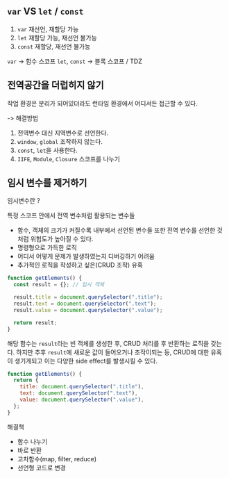 ## `var` VS `let` / `const`

1. `var` 재선언, 재할당 가능
2. `let` 재할당 가능, 재선언 불가능
3. `const` 재할당, 재선언 불가능

`var` -> 함수 스코프
`let`, `const` -> 블록 스코프 / TDZ

## 전역공간을 더럽히지 않기

작업 환경은 분리가 되어있더라도 런타임 환경에서 어디서든 접근할 수 있다.

-> 해결방법

1. 전역변수 대신 지역변수로 선언한다.
2. `window`, `global` 조작하지 않는다.
3. `const`, `let`을 사용한다.
4. `IIFE`, `Module`, `Closure` 스코프를 나누기

## 임시 변수를 제거하기

임시변수란 ?

특정 스코프 안에서 전역 변수처럼 활용되는 변수들

- 함수, 객체의 크기가 커질수록 내부에서 선언된 변수들 또한 전역 변수를 선언한 것처럼 위험도가 높아질 수 있다.
- 명령형으로 가득한 로직
- 어디서 어떻게 문제가 발생하였는지 디버깅하기 어려움
- 추가적인 로직을 작성하고 싶은(CRUD 조작) 유혹

```javascript
function getElements() {
  const result = {}; // 임시 객체

  result.title = document.querySelector(".title");
  result.text = document.querySelector(".text");
  result.value = document.querySelector(".value");

  return result;
}
```

해당 함수는 `result`라는 빈 객체를 생성한 후, CRUD 처리를 후 반환하는 로직을 갖는다. 하지만 추후 `result`에 새로운 값이 들어오거나 조작이되는 등, CRUD에 대한 유혹이 생기게되고 이는 다양한 side effect를 발생시킬 수 있다.

```javascript
function getElements() {
  return {
    title: document.querySelector(".title"),
    text: document.querySelector(".text"),
    value: document.querySelector(".value"),
  };
}
```

해결책

- 함수 나누기
- 바로 반환
- 고차함수(map, filter, reduce)
- 선언형 코드로 변경
